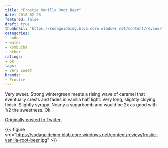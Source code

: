 ```yaml
---
title: "Frostie Vanilla Root Beer"
date: 2018-02-28
featured: false
draft: true
thumbnail: "https://sodaguideimg.blob.core.windows.net/content/review/thumbs/frostie-vanilla-root-beer.jpg"
categories:
- soda
- water
- kombucha
- other
ratings:
- ok
tags:
- Very Sweet
brands:
- Frostie
---
```


Very sweet. Strong wintergreen meets a rising wave of caramel that eventually crests and fades in vanilla half light. Very long, slightly cloying finish. Slightly syrupy. Nearly a sugarbomb and would be 2x as good with 1/2 the sweetness. Ok.

[Originally posted to Twitter.](https://twitter.com/Cavorter/status/968920853999210496)

{{< figure src="https://sodaguideimg.blob.core.windows.net/content/review/frostie-vanilla-root-beer.jpg" >}}

